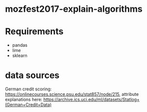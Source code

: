 # mozfest2017-explain-algorithms

# Requirements

* pandas
* lime
* sklearn

# data sources

German credit scoring: https://onlinecourses.science.psu.edu/stat857/node/215,
attribute explanations here: https://archive.ics.uci.edu/ml/datasets/Statlog+(German+Credit+Data)
